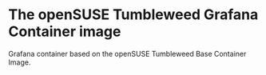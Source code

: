 # The openSUSE Tumbleweed Grafana Container image

Grafana container based on the openSUSE Tumbleweed Base Container Image.
